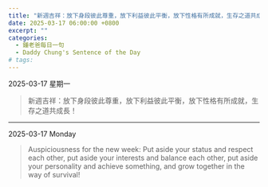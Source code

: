 ```yaml
---
title: "新週吉祥：放下身段彼此尊重，放下利益彼此平衡，放下性格有所成就，生存之道共成長！ <br> Auspiciousness for the new week: Put aside your status and respect each other, put aside your interests and balance each other, put aside your personality and achieve something, and grow together in the way of survival!"
date: 2025-03-17 06:00:00 +0800
excerpt: ""
categories:
  - 鍾老爸每日一句
  - Daddy Chung's Sentence of the Day
# tags:
---
```


2025-03-17 星期一

> 新週吉祥：放下身段彼此尊重，放下利益彼此平衡，放下性格有所成就，生存之道共成長！

---

2025-03-17 Monday

> Auspiciousness for the new week: Put aside your status and respect each other, put aside your interests and balance each other, put aside your personality and achieve something, and grow together in the way of survival!
